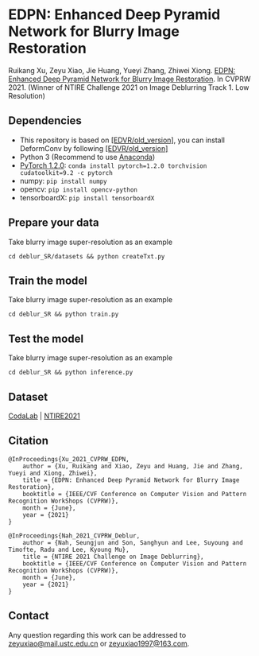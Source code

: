 EDPN: Enhanced Deep Pyramid Network for Blurry Image Restoration
====
Ruikang Xu, Zeyu Xiao, Jie Huang, Yueyi Zhang, Zhiwei Xiong. [EDPN: Enhanced Deep Pyramid Network for Blurry Image Restoration](https://arxiv.org). In CVPRW 2021. (Winner of NTIRE Challenge 2021 on Image Deblurring Track 1. Low Resolution) <br/>


## Dependencies
- This repository is based on [[EDVR/old_version]](https://github.com/xinntao/EDVR/tree/old_version), you can install DeformConv by following [[EDVR/old_version]](https://github.com/xinntao/EDVR/tree/old_version)
- Python 3 (Recommend to use [Anaconda](https://www.anaconda.com/download/#linux))
- [PyTorch 1.2.0](https://pytorch.org/): `conda install pytorch=1.2.0 torchvision cudatoolkit=9.2 -c pytorch`
- numpy: `pip install numpy`
- opencv: `pip install opencv-python`
- tensorboardX: `pip install tensorboardX`

## Prepare your data
Take blurry image super-resolution as an example <br/>
```
cd deblur_SR/datasets && python createTxt.py
```


## Train the model
Take blurry image super-resolution as an example <br/>
```
cd deblur_SR && python train.py
```

## Test the model
Take blurry image super-resolution as an example <br/>
```
cd deblur_SR && python inference.py
```

## Dataset
[CodaLab](https://competitions.codalab.org/competitions/28073) | [NTIRE2021](https://data.vision.ee.ethz.ch/cvl/ntire21/)

## Citation
```
@InProceedings{Xu_2021_CVPRW_EDPN,
    author = {Xu, Ruikang and Xiao, Zeyu and Huang, Jie and Zhang, Yueyi and Xiong, Zhiwei},
    title = {EDPN: Enhanced Deep Pyramid Network for Blurry Image Restoration},
    booktitle = {IEEE/CVF Conference on Computer Vision and Pattern Recognition WorkShops (CVPRW)},
    month = {June},
    year = {2021}
}  

@InProceedings{Nah_2021_CVPRW_Deblur,
    author = {Nah, Seungjun and Son, Sanghyun and Lee, Suyoung and Timofte, Radu and Lee, Kyoung Mu},
    title = {NTIRE 2021 Challenge on Image Deblurring},
    booktitle = {IEEE/CVF Conference on Computer Vision and Pattern Recognition WorkShops (CVPRW)},
    month = {June},
    year = {2021}
}
```

## Contact
Any question regarding this work can be addressed to zeyuxiao@mail.ustc.edu.cn or zeyuxiao1997@163.com.